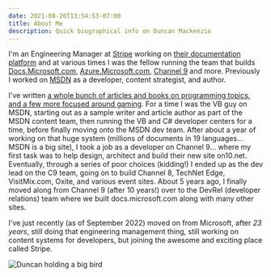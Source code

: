 ```yaml
---
date: 2021-08-26T13:54:53-07:00
title: About Me
description: Quick biographical info on Duncan Mackenzie
---
```

I'm an Engineering Manager at [Stripe](https://stripe.com) working on [their documentation platform](https://stripe.com/docs) and at various times I was the fellow running the team that builds [Docs.Microsoft.com](https://docs.microsoft.com), [Azure.Microsoft.com](https://azure.microsoft.com), [Channel  9](https://channel9.msdn.com) and more. Previously I worked on [MSDN](https://en.wikipedia.org/wiki/Microsoft_Developer_Network) as a developer, content strategist, and author.

I've written [a whole bunch of articles and books on programming topics, and a few more focused around gaming](/publications/). For a time I was the VB guy on MSDN, starting out as a sample writer and article author as part of the MSDN content team, then running the VB and C# developer centers for a time, before finally moving onto the MSDN dev team. After about a year of working on that huge system (millions of documents in 19 languages... MSDN is a big site), I took a job as a developer on Channel 9... where my first task was to help design, architect and build their new site on10.net. Eventually, through a series of poor choices (kidding!) I ended up as the dev lead on the C9 team, going on to build Channel 8, TechNet Edge, VisitMix.com, Oxite, and various event sites. About 5 years ago, I finally moved along from Channel 9 (after 10 years!) over to the DevRel (developer relations) team where we built docs.microsoft.com along with many other sites.

I've just recently (as of September 2022) moved on from Microsoft, after *23 years*, still doing that engineering management thing, still working on content systems for developers, but joining the awesome and exciting place called Stripe.

![Duncan holding a big bird](/images/yes-that-is-a-big-bird.jpg)
